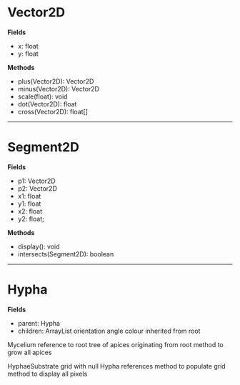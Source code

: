 # Vector2D
**Fields**
- x: float
- y: float

**Methods**
- plus(Vector2D): Vector2D
- minus(Vector2D): Vector2D
- scale(float): void
- dot(Vector2D): float
- cross(Vector2D): float[]

---

# Segment2D
**Fields**
- p1: Vector2D
- p2: Vector2D
- x1: float
- y1: float
- x2: float
- y2: float;

**Methods**
- display(): void
- intersects(Segment2D): boolean

---

# Hypha
**Fields**
- parent: Hypha
- children: ArrayList<Hypha>
orientation angle
colour inherited from root

Mycelium
reference to root
tree of apices originating from root
method to grow all apices

HyphaeSubstrate
grid with null Hypha references
method to populate grid
method to display all pixels